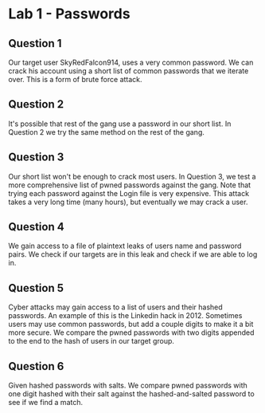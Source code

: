 #  Lab 1 - Passwords

## Question 1
Our target user SkyRedFalcon914, uses a very common password. We can crack his account using a short list of common passwords that we iterate over. This is a form of brute force attack.

## Question 2
It's possible that rest of the gang use a password in our short list. In Question 2 we try the same method on the rest of the gang. 

## Question 3
Our short list won't be enough to crack most users. In Question 3, we test a more comprehensive list of pwned passwords against the gang. Note that trying each password against the Login file is very expensive. This attack takes a very long time (many hours), but eventually we may crack a user.

## Question 4
We gain access to a file of plaintext leaks of users name and password pairs. We check if our targets are in this leak and check if we are able to log in. 

## Question 5
Cyber attacks may gain access to a list of users and their hashed passwords. An example of this is the Linkedin hack in 2012. Sometimes users may use common passwords, but add a couple digits to make it a bit more secure. We compare the pwned passwords with two digits appended to the end to the hash of users in our target group. 

## Question 6
Given hashed passwords with salts. We compare pwned passwords with one digit hashed with their salt against the hashed-and-salted password to see if we find a match.
